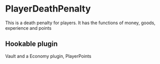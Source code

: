 # PlayerDeathPenalty
This is a death penalty for players. It has the functions of money, goods, experience and points
## Hookable plugin
Vault and a Economy plugin, PlayerPoints

